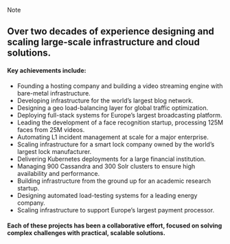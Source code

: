 

> [!NOTE]
> ## Over two decades of experience designing and scaling large-scale infrastructure and cloud solutions.
>
> 
> #### Key achievements include:
> - Founding a hosting company and building a video streaming engine with bare-metal infrastructure.  
> - Developing infrastructure for the world’s largest blog network.  
> - Designing a geo load-balancing layer for global traffic optimization.  
> - Deploying full-stack systems for Europe’s largest broadcasting platform.  
> - Leading the development of a face recognition startup, processing 125M faces from 25M videos.  
> - Automating L1 incident management at scale for a major enterprise.  
> - Scaling infrastructure for a smart lock company owned by the world’s largest lock manufacturer.  
> - Delivering Kubernetes deployments for a large financial institution.  
> - Managing 900 Cassandra and 300 Solr clusters to ensure high availability and performance.  
> - Building infrastructure from the ground up for an academic research startup.  
> - Designing automated load-testing systems for a leading energy company.  
> - Scaling infrastructure to support Europe’s largest payment processor.  
> 
> #### Each of these projects has been a collaborative effort, focused on solving complex challenges with practical, scalable solutions.
>
> 
